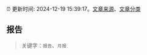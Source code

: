 :alarm_clock: 更新时间: 2024-12-19 15:39:17。[文章来源](/README.md)、[文章分类](/TAGS.md)

## 报告


> 关键字：`报告`、`月报`



